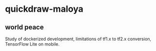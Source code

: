 # quickdraw-maloya
## world peace

Study of dockerized development, limitations of tf1.x to tf2.x conversion, TensorFlow Lite on mobile.
